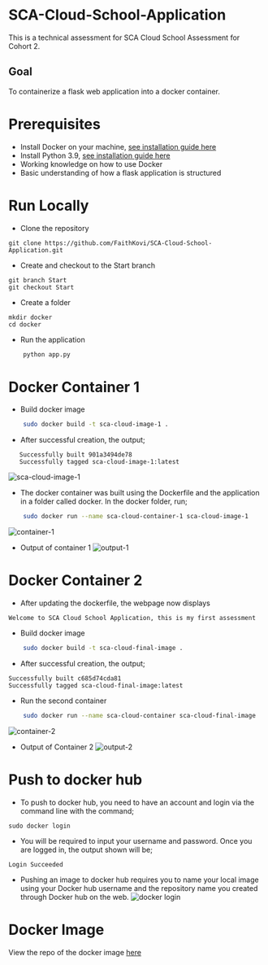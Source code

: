 # SCA-Cloud-School-Application

This is a technical assessment for SCA Cloud School Assessment for Cohort 2.
## Goal
To containerize a flask web application into a docker container.

# Prerequisites
* Install Docker on your machine, [see installation guide here]()
* Install Python 3.9, [see installation guide here]()
* Working knowledge on how to use Docker
* Basic understanding of how a flask application is structured

# Run Locally
* Clone the repository
```
git clone https://github.com/FaithKovi/SCA-Cloud-School-Application.git
```
* Create and checkout to the Start branch
```
git branch Start
git checkout Start
```
* Create a folder
```
mkdir docker
cd docker
```
* Run the application
```python
    python app.py
```





# Docker Container 1
* Build docker image
```bash
    sudo docker build -t sca-cloud-image-1 .
```





* After successful creation, the output;
```
   Successfully built 901a3494de78
   Successfully tagged sca-cloud-image-1:latest
```
![sca-cloud-image-1](https://drive.google.com/file/d/1kqWAyki4Vw-2-LBLbc8s5qMo8F3j2m-N/view?usp=drivesdk)
* The docker container was built using the Dockerfile and the application in a folder called docker. In the docker folder, run;
```bash
    sudo docker run --name sca-cloud-container-1 sca-cloud-image-1
```
![container-1](https://drive.google.com/file/d/1wmWI4aduFtyUVV2psOLzs9USRITrbR3c/view?usp=drivesdk)
* Output of container 1
![output-1](https://drive.google.com/file/d/12Fn02hvq0_MH5NH15rejeAKk8wpOzed5/view?usp=drivesdk)
# Docker Container 2
* After updating the dockerfile, the webpage now displays
```
Welcome to SCA Cloud School Application, this is my first assessment
```
* Build docker image
```bash
    sudo docker build -t sca-cloud-final-image .
```


 

* After successful creation, the output;
```
Successfully built c685d74cda81
Successfully tagged sca-cloud-final-image:latest
```
* Run the second container
```bash
    sudo docker run --name sca-cloud-container sca-cloud-final-image
```
![container-2](https://drive.google.com/file/d/1uz6FCFZQ7uJuPpsKbqcQD9DFfLNi9hHC/view?usp=drivesdk)
* Output of Container 2
![output-2](https://drive.google.com/file/d/1EmCKjfnDlVYQ1su3ZME9HKGcP941Yovv/view?usp=drivesdk)
# Push to docker hub
* To push to docker hub, you need to have an account and login via the command line with the command;
```
sudo docker login
```
* You will be required to input your username and password. Once you are logged in, the output shown will be;
```
Login Succeeded
```
* Pushing an image to docker hub requires you to name your local image using your Docker hub username and the repository name you created through Docker hub on the web.
![docker login](https://drive.google.com/file/d/129vVucEPoEork8ycvkJmfuUFgZ6Kwl7J/view?usp=drivesdk)

# Docker Image
View the repo of the docker image [here]()
